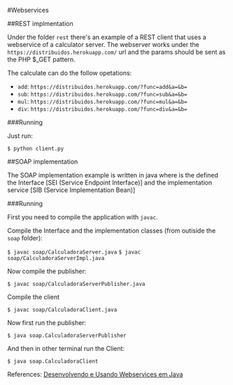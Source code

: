 #Webservices 


##REST implmentation

Under the folder `rest` there's an example of a REST client that uses a webservice
of a calculator server. The webserver works under the `https://distribuidos.herokuapp.com/`
url and the params should be sent as the PHP $_GET pattern.

The calculate can do the follow opetations:

* `add`: `https://distribuidos.herokuapp.com/?func=add&a=&b=`
* `sub`: `https://distribuidos.herokuapp.com/?func=sub&a=&b=`
* `mul`: `https://distribuidos.herokuapp.com/?func=mul&a=&b=`
* `div`: `https://distribuidos.herokuapp.com/?func=div&a=&b=`

###Running

Just run:

`$ python client.py`

##SOAP implementation

The SOAP implementation example is written in java where is the defined the Interface [SEI (Service Endpoint Interface)] and the implementation service [SIB (Service Implementation Bean)]

###Running

First you need to compile the application with `javac`.

Compile the Interface and the implementation classes (from outiside the `soap` folder):

`$ javac soap/CalculadoraServer.java`
`$ javac soap/CalculadoraServerImpl.java`

Now compile the publisher:

`$ javac soap/CalculadoraServerPublisher.java`

Compile the client

`$ javac soap/CalculadoraClient.java`

Now first run the publisher:

`$ java soap.CalculadoraServerPublisher`

And then in other terminal run the Client:

`$ java soap.CalculadoraClient`

References: 
[Desenvolvendo e Usando Webservices em Java](http://www.linhadecodigo.com.br/artigo/3654/desenvolvendo-e-usando-web-services-em-java.aspx)







